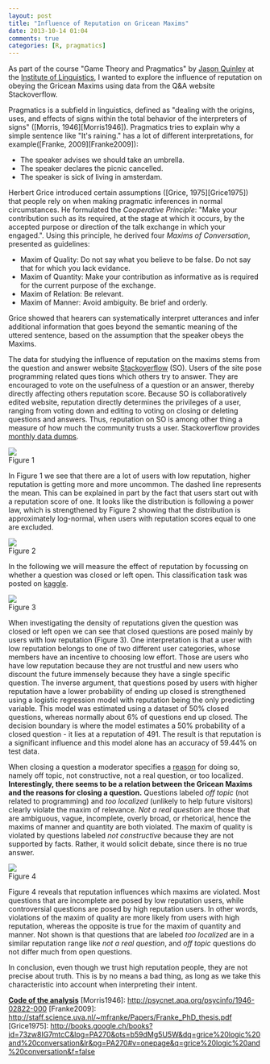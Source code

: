 ```yaml
---
layout: post
title: "Influence of Reputation on Gricean Maxims"
date: 2013-10-14 01:04
comments: true
categories: [R, pragmatics]
---
```

As part of the course "Game Theory and Pragmatics" by [Jason Quinley](http://www.sfs.uni-tuebingen.de/~jquinley/) at the [Institute of Linguistics](http://www.sfs.uni-tuebingen.de/en/chairs.html), I wanted to explore the influence of reputation on obeying the Gricean Maxims using data from the Q&A website Stackoverflow. 

Pragmatics is a subfield in linguistics, defined as "dealing with the origins, uses, and effects of signs within the total behavior of the interpreters of signs" ([Morris, 1946][Morris1946]).
Pragmatics tries to explain why a simple sentence like "It's raining." has a lot of different interpretations, for example([Franke, 2009][Franke2009]):
<ul>
<li>The speaker advises we should take an umbrella.</li>
<li>The speaker declares the picnic cancelled.</li>
<li>The speaker is sick of living in amsterdam.</li>
</ul>

<!-- more -->

Herbert Grice introduced certain assumptions ([Grice, 1975][Grice1975]) that people rely on when making pragmatic inferences in normal circumstances. He formulated the *Cooperative Principle*: "Make your contribution such as its required, at the stage at which it occurs, by the accepted purpose or direction of the talk exchange in which your engaged.". Using this principle, he derived four *Maxims of Conversation*, presented as guidelines:

* Maxim of Quality: Do not say what you believe to be false. Do not say that for which you lack evidance.
* Maxim of Quantity: Make your contribution as informative as is required for the current purpose of the exchange.
* Maxim of Relation: Be relevant.
* Maxim of Manner: Avoid ambiguity. Be brief and orderly.

Grice showed that hearers can systematically interpret utterances and infer additional information that goes beyond the semantic meaning of the uttered sentence, based on the assumption that the speaker obeys the Maxims.

The data for studying the influence of reputation on the maxims stems from the question and answer website [Stackoverflow](https://stackoverflow.com) (SO).
Users of the site pose programming related ques tions which others try to answer. They are encouraged to vote on the usefulness
of a question or an answer, thereby directly affecting others reputation score.
Because SO is collaboratively edited website, reputation directly determines the
privileges of a user, ranging from voting down and editing to voting on closing
or deleting questions and answers. Thus, reputation on SO is among other thing
a measure of how much the community trusts a user.
Stackoverflow provides [monthly data dumps](http://blog.stackoverflow.com/2009/06/stack-overflow-creative-commons-data-dump/).

<div class="text-image">
<img src="/InfluenceRepGrice/analyseDataset-reputationDensityPlain.png">
<div>Figure 1</div>
</div>

In Figure 1 we see that there are a lot of users with low reputation, higher reputation
is getting more and more uncommon. The dashed line represents the mean.
This can be explained in part by the fact that users start out with a reputation score of one.
It looks like the distribution is following a power law, which is strengthened by Figure 2 showing that the distribution is
approximately log-normal, when users with reputation scores equal to one are excluded.

<div class="text-image">
<img src="/InfluenceRepGrice/analyseDataset-reputationDensityLog.png">
<div>Figure 2</div>
</div>

In the following we will measure the effect of reputation by focussing on whether a question was closed or left open.
This classification task was posted on [kaggle](http://www.kaggle.com/c/predict-closed-questions-on-stack-overflow).  

<div class="text-image">
<img src="/InfluenceRepGrice/analyseDataset-reputationBoxplot.png">
<div>Figure 3</div>
</div>

When investigating the density of reputations given the question was closed or left open
we can see that closed questions are posed mainly by users with low reputation
(Figure 3). One interpretation is that a user with low reputation belongs
to one of two different user categories, whose members have an incentive to
choosing low effort. Those are users who have low reputation because they are
not trustful and new users who discount the future immensely because they have
a single specific question.
The inverse argument, that questions posed by users with higher reputation
have a lower probability of ending up closed is strengthened
using a logistic regression model with reputation being the only predicting variable. 
This model was estimated using a dataset of 50% closed questions, whereas normally about 6% of questions end up closed.
The decision boundary is where the model estimates a 50%
probability of a closed question - it lies at a reputation of 491. 
The result is that reputation is a significant influence and this model alone has an accuracy of 59.44% on test data.

When closing a question a moderator specifies a [reason](http://stackoverflow.com/faq\#close) for doing so, namely off topic, not constructive, not a real question, or too localized.
**Interestingly, there seems to be a relation between the Gricean Maxims and the reasons for closing a question.**
Questions labeled *off topic* (not related to programming) and *too localized*
(unlikely to help future visitors) clearly violate the maxim of relevance. *Not a
real question* are those that are ambiguous, vague, incomplete, overly broad, or
rhetorical, hence the maxims of manner and quantity are both violated. 
The maxim of quality is violated by questions labeled *not constructive* because they are not supported by facts. 
Rather, it would solicit debate, since there is no true answer.

<div class="text-image">
<img src="/InfluenceRepGrice/analyseDataset-reputationMaximsDensity.png">
<div>Figure 4</div>
</div>

Figure 4 reveals that reputation influences which maxims are violated. 
Most questions that are incomplete are posed by low reputation users, while
controversial questions are posed by high reputation users.
In other words, violations of the maxim of quality are more likely from users with high reputation, 
whereas the opposite is true for the maxim of quantity and manner.
Not shown is that questions that are labeled *too localized* are in a similar reputation range like *not a real question*, 
and *off topic* questions do not differ much from open questions.

In conclusion, even though we trust high reputation people, they are not precise about truth.
This is by no means a bad thing, as long as we take this characteristic into account when interpreting their intent.

**[Code of the analysis](https://github.com/jonasnick/Gricean-Classifier)**
[Morris1946]: http://psycnet.apa.org/psycinfo/1946-02822-000
[Franke2009]: http://staff.science.uva.nl/~mfranke/Papers/Franke_PhD_thesis.pdf
[Grice1975]: http://books.google.ch/books?id=73zw8IG7mtcC&lpg=PA270&ots=b59dMg5U5W&dq=grice%20logic%20and%20conversation&lr&pg=PA270#v=onepage&q=grice%20logic%20and%20conversation&f=false
